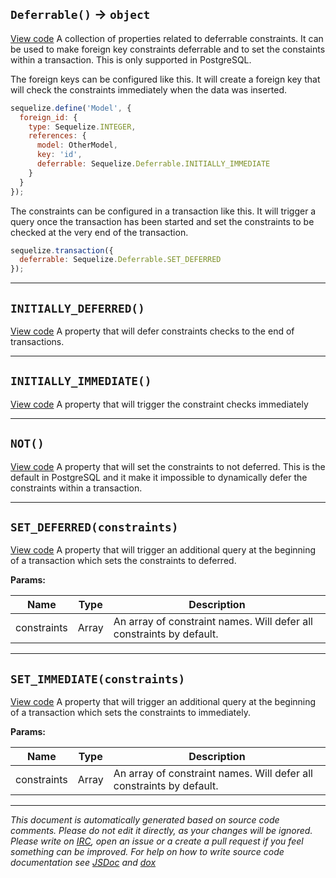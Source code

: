 <a name="deferrable"></a>
## `Deferrable()` -> `object`
[View code](https://github.com/sequelize/sequelize/blob/2c4a9f3cf9887fb33c31e397e758dd4aa3374d01/lib/deferrable.js#L39)
A collection of properties related to deferrable constraints. It can be used to
make foreign key constraints deferrable and to set the constaints within a
transaction. This is only supported in PostgreSQL.

The foreign keys can be configured like this. It will create a foreign key
that will check the constraints immediately when the data was inserted.

```js
sequelize.define('Model', {
  foreign_id: {
    type: Sequelize.INTEGER,
    references: {
      model: OtherModel,
      key: 'id',
      deferrable: Sequelize.Deferrable.INITIALLY_IMMEDIATE
    }
  }
});
```

The constraints can be configured in a transaction like this. It will
trigger a query once the transaction has been started and set the constraints
to be checked at the very end of the transaction.

```js
sequelize.transaction({
  deferrable: Sequelize.Deferrable.SET_DEFERRED
});
```


***

<a name="initially_deferred"></a>
## `INITIALLY_DEFERRED()`
[View code](https://github.com/sequelize/sequelize/blob/2c4a9f3cf9887fb33c31e397e758dd4aa3374d01/lib/deferrable.js#L59)
A property that will defer constraints checks to the end of transactions.


***

<a name="initially_immediate"></a>
## `INITIALLY_IMMEDIATE()`
[View code](https://github.com/sequelize/sequelize/blob/2c4a9f3cf9887fb33c31e397e758dd4aa3374d01/lib/deferrable.js#L76)
A property that will trigger the constraint checks immediately


***

<a name="not"></a>
## `NOT()`
[View code](https://github.com/sequelize/sequelize/blob/2c4a9f3cf9887fb33c31e397e758dd4aa3374d01/lib/deferrable.js#L95)
A property that will set the constraints to not deferred. This is
the default in PostgreSQL and it make it impossible to dynamically
defer the constraints within a transaction.


***

<a name="set_deferred"></a>
## `SET_DEFERRED(constraints)`
[View code](https://github.com/sequelize/sequelize/blob/2c4a9f3cf9887fb33c31e397e758dd4aa3374d01/lib/deferrable.js#L114)
A property that will trigger an additional query at the beginning of a
transaction which sets the constraints to deferred.


**Params:**

| Name | Type | Description |
| ---- | ---- | ----------- |
| constraints | Array | An array of constraint names. Will defer all constraints by default. |


***

<a name="set_immediate"></a>
## `SET_IMMEDIATE(constraints)`
[View code](https://github.com/sequelize/sequelize/blob/2c4a9f3cf9887fb33c31e397e758dd4aa3374d01/lib/deferrable.js#L135)
A property that will trigger an additional query at the beginning of a
transaction which sets the constraints to immediately.


**Params:**

| Name | Type | Description |
| ---- | ---- | ----------- |
| constraints | Array | An array of constraint names. Will defer all constraints by default. |


***

_This document is automatically generated based on source code comments. Please do not edit it directly, as your changes will be ignored. Please write on <a href="irc://irc.freenode.net/#sequelizejs">IRC</a>, open an issue or a create a pull request if you feel something can be improved. For help on how to write source code documentation see [JSDoc](http://usejsdoc.org) and [dox](https://github.com/tj/dox)_